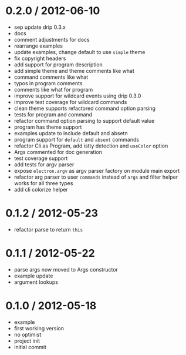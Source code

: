 
0.2.0 / 2012-06-10 
==================

  * sep update drip 0.3.x
  * docs
  * comment adjustments for docs
  * rearrange examples
  * update examples, change default to use `simple` theme
  * fix copyright headers
  * add support for program description
  * add simple theme and theme comments like what
  * command comments like what
  * typos in program comments
  * comments like what for program
  * improve support for wildcard events using drip 0.3.0
  * improve test coverage for wildcard commands
  * clean theme supports refactored command option parsing
  * tests for program and command
  * refactor command option parsing to support default value
  * program has theme support
  * examples update to include default and absetn
  * program support for `default` and `absent` commands
  * refactor Cli as Program, add istty detection and `useColor` option
  * Args commented for doc generation
  * test coverage support
  * add tests for argv parser
  * expose `electron.argv` as argv parser factory on module main export
  * refactor arg parser to user `commands` instead of `args` and filter helper works for all three types
  * add cli colorize helper

0.1.2 / 2012-05-23 
==================

  * refactor parse to return `this`

0.1.1 / 2012-05-22 
==================

  * parse args now moved to Args constructor
  * example update
  * argument lookups

0.1.0 / 2012-05-18 
==================

  * example
  * first working version
  * no optimist
  * project init
  * initial commit
